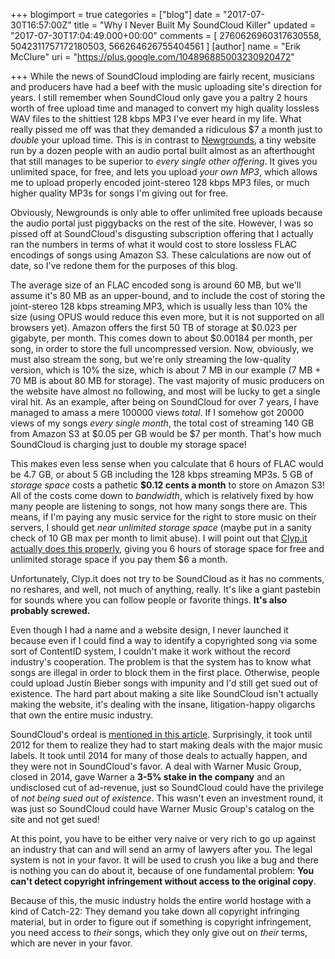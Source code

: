 +++
blogimport = true
categories = ["blog"]
date = "2017-07-30T16:57:00Z"
title = "Why I Never Built My SoundCloud Killer"
updated = "2017-07-30T17:04:49.000+00:00"
comments = [ 2760626960317630558, 5042311757172180503, 566264626755404561 ]
[author]
name = "Erik McClure"
uri = "https://plus.google.com/104896885003230920472"

+++
While the news of SoundCloud imploding are fairly recent, musicians and producers have had a beef with the music uploading site's direction for years. I still remember when SoundCloud only gave you a paltry 2 hours worth of free upload time and managed to convert my high quality lossless WAV files to the shittiest 128 kbps MP3 I've ever heard in my life. What really pissed me off was that they demanded a ridiculous $7 a month just to *double* your upload time. This is in contrast to [Newgrounds](http://www.newgrounds.com/audio/), a tiny website run by a dozen people with an audio portal built almost as an afterthought that still manages to be superior to *every single other offering*. It gives you unlimited space, for free, and lets you upload *your own MP3*, which allows me to upload properly encoded joint-stereo 128 kbps MP3 files, or much higher quality MP3s for songs I'm giving out for free.

Obviously, Newgrounds is only able to offer unlimited free uploads because the audio portal just piggybacks on the rest of the site. However, I was so pissed off at SoundCloud's disgusting subscription offering that I actually ran the numbers in terms of what it would cost to store lossless FLAC encodings of songs using Amazon S3. These calculations are now out of date, so I've redone them for the purposes of this blog.

The average size of an FLAC encoded song is around 60 MB, but we'll assume it's 80 MB as an upper-bound, and to include the cost of storing the joint-stereo 128 kbps streaming MP3, which is usually less than 10% the size (using OPUS would reduce this even more, but it is not supported on all browsers yet). Amazon offers the first 50 TB of storage at $0.023 per gigabyte, per month. This comes down to about $0.00184 per month, per song, in order to store the full uncompressed version. Now, obviously, we must also stream the song, but we're only streaming the low-quality version, which is 10% the size, which is about 7 MB in our example (7 MB + 70 MB is about 80 MB for storage). The vast majority of music producers on the website have almost no following, and most will be lucky to get a single viral hit. As an example, after being on SoundCloud for over 7 years, I have managed to amass a mere 100000 views *total*. If I somehow got 20000 views of my songs *every single month*, the total cost of streaming 140 GB from Amazon S3 at $0.05 per GB would be $7 per month. That's how much SoundCloud is charging just to double my storage space!

This makes even less sense when you calculate that 6 hours of FLAC would be 4.7 GB, or about 5 GB including the 128 kbps streaming MP3s. 5 GB of *storage space* costs a pathetic **$0.12 cents a month** to store on Amazon S3! All of the costs come down to *bandwidth*, which is relatively fixed by how many people are listening to songs, not how many songs there are. This means, if I'm paying any music service for the right to store music on their servers, I should get *near unlimited storage space* (maybe put in a sanity check of 10 GB max per month to limit abuse). I will point out that [Clyp.it actually does this properly](https://clyp.it/premium-pricing), giving you 6 hours of storage space for free and unlimited storage space if you pay them $6 a month.

Unfortunately, Clyp.it does not try to be SoundCloud as it has no comments, no reshares, and well, not much of anything, really. It's like a giant pastebin for sounds where you can follow people or favorite things. **It's also probably screwed.**

Even though I had a name and a website design, I never launched it because even if I could find a way to identify a copyrighted song via some sort of ContentID system, I couldn't make it work without the record industry's cooperation. The problem is that the system has to know what songs are illegal in order to block them in the first place. Otherwise, people could upload Justin Bieber songs with impunity and I'd still get sued out of existence. The hard part about making a site like SoundCloud isn't actually making the website, it's dealing with the insane, litigation-happy oligarchs that own the entire music industry.

SoundCloud's ordeal is [mentioned in this article](https://www.buzzfeed.com/ryanmac/inside-the-storm-at-soundcloud). Surprisingly, it took until 2012 for them to realize they had to start making deals with the major music labels. It took until 2014 for many of those deals to actually happen, and they were not in SoundCloud's favor. A deal with Warner Music Group, closed in 2014, gave Warner a **3-5% stake in the company** and an undisclosed cut of ad-revenue, just so SoundCloud could have the privilege of *not being sued out of existence*. This wasn't even an investment round, it was just so SoundCloud could have Warner Music Group's catalog on the site and not get sued!

At this point, you have to be either very naive or very rich to go up against an industry that can and will send an army of lawyers after you. The legal system is not in your favor. It will be used to crush you like a bug and there is nothing you can do about it, because of one fundamental problem: **You can't detect copyright infringement without access to the original copy**.

Because of this, the music industry holds the entire world hostage with a kind of Catch-22: They demand you take down all copyright infringing material, but in order to figure out if something is copyright infringement, you need access to *their* songs, which they only give out on *their* terms, which are never in your favor.
